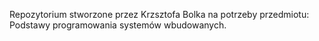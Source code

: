 Repozytorium stworzone przez Krzsztofa Bolka na potrzeby przedmiotu:
Podstawy programowania systemów wbudowanych. 
